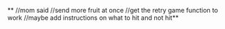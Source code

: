 **
//mom said
//send more fruit at once
//get the retry game function to work
//maybe add instructions on what to hit and not hit**
